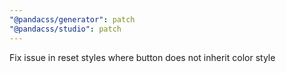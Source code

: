 ```yaml
---
"@pandacss/generator": patch
"@pandacss/studio": patch
---
```


Fix issue in reset styles where button does not inherit color style
